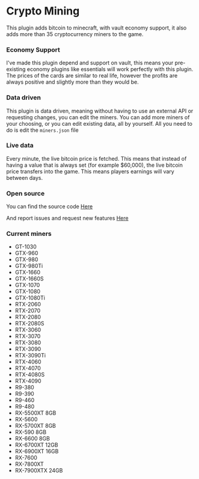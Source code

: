 # Crypto Mining

This plugin adds bitcoin to minecraft, with vault economy support, it also adds more than 35 cryptocurrency miners to the game.

### Economy Support

I've made this plugin depend and support on vault, this means your pre-existing economy plugins like essentials will work perfectly with this plugin. The prices of the cards are similar to real life, however the profits are always positive and slightly more than they would be.

### Data driven

This plugin is data driven, meaning without having to use an external API or requesting changes, you can edit the miners. You can add more miners of your choosing, or you can edit existing data, all by yourself. All you need to do is edit the `miners.json` file

### Live data

Every minute, the live bitcoin price is fetched. This means that instead of having a value that is always set (for example $60,000), the live bitcoin price transfers into the game. This means players earnings will vary between days.


### Open source

You can find the source code [Here](https://github.com/Aznos/CryptoMiner)

And report issues and request new features [Here](https://github.com/Aznos/CryptoMiner/issues)

### Current miners


- GT-1030
- GTX-960
- GTX-980
- GTX-980Ti
- GTX-1660
- GTX-1660S
- GTX-1070
- GTX-1080
- GTX-1080Ti
- RTX-2060
- RTX-2070
- RTX-2080
- RTX-2080S
- RTX-3060
- RTX-3070
- RTX-3080
- RTX-3090
- RTX-3090Ti
- RTX-4060
- RTX-4070
- RTX-4080S
- RTX-4090
- R9-380
- R9-390
- R9-460
- R9-480
- RX-5500XT 8GB
- RX-5600
- RX-5700XT 8GB
- RX-590 8GB
- RX-6600 8GB
- RX-6700XT 12GB
- RX-6900XT 16GB
- RX-7600
- RX-7800XT
- RX-7900XTX 24GB
